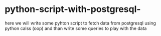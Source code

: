 # python-script-with-postgresql-
here we will write some pyhton script to fetch data from postgresql using python  calss (oop) 
and than write some queries to play with the data 
